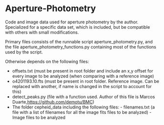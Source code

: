 # Aperture-Photometry
Code and image data used for aperture photometry by the author. Specialized for a specific data set, which is included, but
be compatible with others with small modifications.

Primary files consists of the runnable script aperture_photometry.py, and the file aperture_photometry_functions.py containing
most of the functions used by the script.

Otherwise depends on the following files:
- offsets.txt (must be present in root folder and include an x,y offset for every image to be analyzed (when comparing with
   a reference image)
- o4201193.10.fts (must be present in root folder. Reference image. Can be replaced with another, if name is changed in the
     script to account for this)
- detect_peaks.py (file with a function used. Author of this file is Marcos Duarte,https://github.com/demotu/BMC)
- The folder cepheid_data including the following files:
        - filenames.txt (a file with a list of filenames for all the image fits files to be analyzed)
        - Image files to be analyzed
